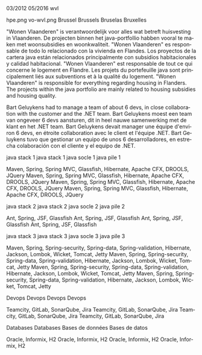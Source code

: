 <job>
<from>03/2012</from>
<to>05/2016</to>
<where>wvl</where>
<title lang="nl">Java Technical Lead</title>
<title lang="fr">Responsable technique Java</title>
<title lang="en">Java Technical Lead</title>
<title lang="es">Jefe técnico de Java</title>

<logo>hpe.png</logo>
<logo2>vo-wvl.png</logo2>
<location lang="nl">Brussel</location>
<location lang="en">Brussels</location>
<location lang="es">Bruselas</location>
<location lang="fr">Bruxelles</location>

<companyDescription lang="nl">"Wonen Vlaanderen" is verantwoordelijk voor alles wat betreft huisvesting in Vlaanderen. De projecten binnen het java-portfollio habben vooral te maken met woonsubsidies en woonkwaliteit.</companyDescription>
<companyDescription lang="es">"Wonen Vlaanderen" es responsable de todo lo relacionado con la vivienda en Flandes. Los proyectos de la cartera java están relacionados principalmente con subsidios habitacionales y calidad habitacional.</companyDescription>
<companyDescription lang="fr">"Wonen Vlaanderen" est responsable de tout ce qui concerne le logement en Flandre. Les projets du portefeuille java sont principalement liés aux subventions et à la qualité du logement.</companyDescription>
<companyDescription lang="en">"Wonen Vlaanderen" is responsible for everything regarding housing in Flanders. The projects within the java portfolio are mainly related to housing subsidies and housing quality.</companyDescription>

<taskDescription lang="en">Bart Geluykens had to manage a team of about 6 devs, in close collaboration with the customer and the .NET team.</taskDescription>
<taskDescription lang="nl">Bart Geluykens moest een team van ongeveer 6 devs aansturen, dit in heel nauwe samenwerking met de klant en het .NET team.</taskDescription>
<taskDescription lang="fr">Bart Geluykens devait manager une équipe d'environ 6 devs, en étroite collaboration avec le client et l'équipe .NET.</taskDescription>
<taskDescription lang="es">Bart Geluykens tuvo que gestionar un equipo de unos 6 desarrolladores, en estrecha colaboración con el cliente y el equipo de .NET.</taskDescription>

<skillSets>
<skillSet>
<skillName lang="en">java stack 1</skillName>
<skillName lang="nl">java stack 1</skillName>
<skillName lang="fr">java socle 1</skillName>
<skillName lang="es">java pile 1</skillName>

<skill lang="en">Maven, Spring, Spring MVC, Glassfish, Hibernate, Apache CFX, DROOLS, JQuery</skill>
<skill lang="nl">Maven, Spring, Spring MVC, Glassfish, Hibernate, Apache CFX, DROOLS, JQuery</skill>
<skill lang="fr">Maven, Spring, Spring MVC, Glassfish, Hibernate, Apache CFX, DROOLS, JQuery</skill>
<skill lang="es">Maven, Spring, Spring MVC, Glassfish, Hibernate, Apache CFX, DROOLS, JQuery</skill>
</skillSet>

<skillSet>
<skillName lang="en">java stack 2</skillName>
<skillName lang="nl">java stack 2</skillName>
<skillName lang="fr">java socle 2</skillName>
<skillName lang="es">java pile 2</skillName>

<skill lang="en">Ant, Spring, JSF, Glassfish</skill>
<skill lang="nl">Ant, Spring, JSF, Glassfish</skill>
<skill lang="fr">Ant, Spring, JSF, Glassfish</skill>
<skill lang="es">Ant, Spring, JSF, Glassfish</skill>
</skillSet>

<skillSet>
<skillName lang="en">java stack 3</skillName>
<skillName lang="nl">java stack 3</skillName>
<skillName lang="fr">java socle 3</skillName>
<skillName lang="es">java pile 3</skillName>

<skill lang="en">Maven, Spring, Spring-security, Spring-data, Spring-validation, Hibernate, Jackson, Lombok, Wicket, Tomcat, Jetty</skill>
<skill lang="nl">Maven, Spring, Spring-security, Spring-data, Spring-validation, Hibernate, Jackson, Lombok, Wicket, Tomcat, Jetty</skill>
<skill lang="fr">Maven, Spring, Spring-security, Spring-data, Spring-validation, Hibernate, Jackson, Lombok, Wicket, Tomcat, Jetty</skill>
<skill lang="es">Maven, Spring, Spring-security, Spring-data, Spring-validation, Hibernate, Jackson, Lombok, Wicket, Tomcat, Jetty</skill>
</skillSet>

<skillSet>
<skillName lang="en">Devops</skillName>
<skillName lang="nl">Devops</skillName>
<skillName lang="fr">Devops</skillName>
<skillName lang="es">Devops</skillName>

<skill lang="en">Teamcity, GitLab, SonarQube, Jira</skill>
<skill lang="nl">Teamcity, GitLab, SonarQube, Jira</skill>
<skill lang="fr">Teamcity, GitLab, SonarQube, Jira</skill>
<skill lang="es">Teamcity, GitLab, SonarQube, Jira</skill>
</skillSet>

<skillSet>
<skillName lang="en">Databases</skillName>
<skillName lang="nl">Databases</skillName>
<skillName lang="fr">Bases de données</skillName>
<skillName lang="es">Bases de datos</skillName>

<skill lang="en">Oracle, Informix, H2</skill>
<skill lang="nl">Oracle, Informix, H2</skill>
<skill lang="fr">Oracle, Informix, H2</skill>
<skill lang="es">Oracle, Informix, H2</skill>
</skillSet>


</skillSets>


</job>
